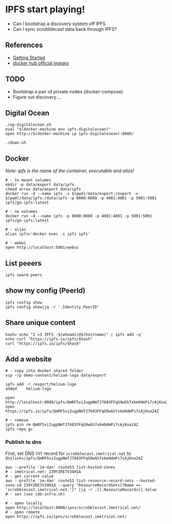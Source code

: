# IPFS start playing!

- Can I bootstrap a discovery system off IPFS
- Can I sync scrobblecast data back through IPFS?

## References
- [Getting Started](https://ipfs.io/docs/getting-started/)
- [docker hub official images](https://hub.docker.com/r/ipfs/go-ipfs/)

## TODO

- Bootstrap a pair of private nodes (docker-compose)
- Figure out discovery....

## Digital Ocean
```
./up-digitalocean.sh
eval "$(docker-machine env ipfs-digitalocean)"
open http://$(docker-machine ip ipfs-digitalocean):8080/

./down.sh
```

## Docker
_Note: ipfs is the name of the container, executable and alias!_
```
# - to mount volumes
mkdir -p data/export data/ipfs
chmod a+rwx data/export data/ipfs
docker run -d --name ipfs -v $(pwd)/data/export:/export -v $(pwd)/data/ipfs:/data/ipfs -p 8080:8080 -p 4001:4001 -p 5001:5001 ipfs/go-ipfs:latest

# - no volumes
docker run -d --name ipfs -p 8080:8080 -p 4001:4001 -p 5001:5001 ipfs/go-ipfs:latest

# - alias
alias ipfs='docker exec -i ipfs ipfs'

# - webui
open http://localhost:5001/webui
```

## List peeers
```
ipfs swarm peers
```

## show my config (PeerId)
```
ipfs config show
ipfs config show|jq -r '.Identity.PeerID'
```

## Share unique content
```
hash=`echo "I <3 IPFS -$(whoami)@$(hostname)" | ipfs add -q`
echo curl "https://ipfs.io/ipfs/$hash"
curl "https://ipfs.io/ipfs/$hash"
```

## Add a website
```
# - copy into docker shared folder
scp -rp demo-content/helium-logo data/export

ipfs add -r /export/helium-logo
added    helium-logo

open http://localhost:8080/ipfs/QmRF5vi2ugpNmTJ7683FFqG9wGh7xkm9dmPi7cAjKoa24Z
open https://ipfs.io/ipfs/QmRF5vi2ugpNmTJ7683FFqG9wGh7xkm9dmPi7cAjKoa24Z

# - remove
ipfs pin rm QmRF5vi2ugpNmTJ7683FFqG9wGh7xkm9dmPi7cAjKoa24Z
ipfs repo gc
```

### Publish to dns

First, set DNS `TXT` record for `scrobblecast.imetrical.net` to `dnslink=/ipfs/QmRF5vi2ugpNmTJ7683FFqG9wGh7xkm9dmPi7cAjKoa24Z`
```
aws --profile 'im-dan' route53 list-hosted-zones
# - imetrical.net: Z39YZRE7V34H1A
# - get current value
aws --profile 'im-dan' route53 list-resource-record-sets --hosted-zone-id Z39YZRE7V34H1A --query "ResourceRecordSets[?Name == 'scrobblecast.imetrical.net.']" |jq -r .[].ResourceRecords[].Value
# - set (see cdb-infra.sh)

# - open locally
open http://localhost:8080/ipns/scrobblecast.imetrical.net/
# - open remote
open https://ipfs.io/ipns/scrobblecast.imetrical.net/

```